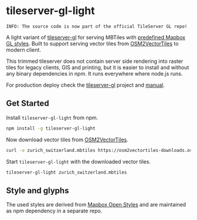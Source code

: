 # tileserver-gl-light

```
INFO: The source code is now part of the official TileServer GL repo!
```

A light variant of [tileserver-gl](https://github.com/klokantech/tileserver-gl) for serving MBTiles with
[predefined Mapbox GL styles](https://github.com/klokantech/tileserver-gl-styles). Built to support serving vector tiles from [OSM2VectorTiles](http://osm2vectortiles.org/) to modern client.

This trimmed tileserver does not contain server side rendering into raster tiles for legacy clients, GIS and printing, but it is easier to install and without any binary dependencies in npm. It runs everywhere where node.js runs.

For production deploy check the [tileserver-gl](https://github.com/klokantech/tileserver-gl) project and [manual](http://tileserver.readthedocs.io/).

## Get Started

Install `tileserver-gl-light` from npm.

```bash
npm install -g tileserver-gl-light
```

Now download vector tiles from [OSM2VectorTiles](http://osm2vectortiles.org/downloads/).

```bash
curl -o zurich_switzerland.mbtiles https://osm2vectortiles-downloads.os.zhdk.cloud.switch.ch/v2.0/extracts/zurich_switzerland.mbtiles
```

Start `tileserver-gl-light` with the downloaded vector tiles.

```bash
tileserver-gl-light zurich_switzerland.mbtiles
```

## Style and glyphs

The used styles are derived from [Mapbox Open Styles](https://github.com/mapbox/mapbox-gl-styles) and are maintained as npm dependency in a separate repo.
